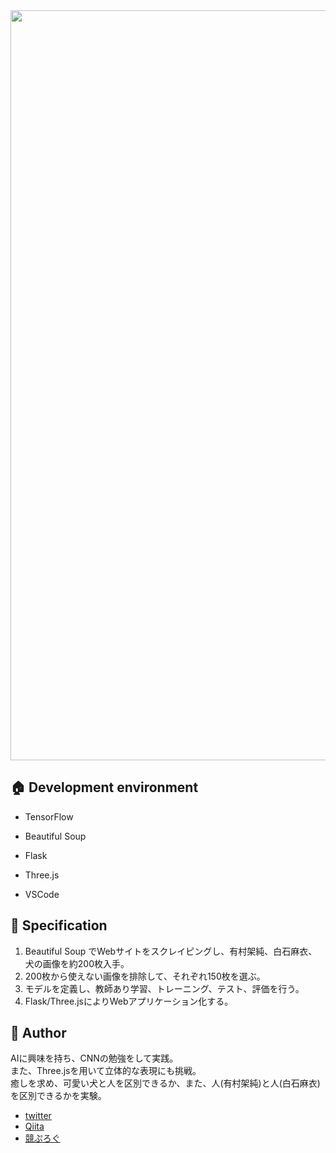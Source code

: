 <img src="https://user-images.githubusercontent.com/50798936/74087219-86e30f00-4acd-11ea-9fa5-eff737ae7c88.gif" width="1200">

## :house:  Development environment

- TensorFlow
- Beautiful Soup
- Flask
- Three.js

- VSCode

## :triangular_ruler:  Specification

1.  Beautiful Soup でWebサイトをスクレイピングし、有村架純、白石麻衣、犬の画像を約200枚入手。  
2.  200枚から使えない画像を排除して、それぞれ150枚を選ぶ。  
3.  モデルを定義し、教師あり学習、トレーニング、テスト、評価を行う。  
4.  Flask/Three.jsによりWebアプリケーション化する。

## :eyes:  Author

AIに興味を持ち、CNNの勉強をして実践。  
また、Three.jsを用いて立体的な表現にも挑戦。  
癒しを求め、可愛い犬と人を区別できるか、また、人(有村架純)と人(白石麻衣)を区別できるかを実験。  

- [twitter](https://twitter.com/wafuwafu13_)
- [Qiita](https://qiita.com/wafuwafu13)
- [競ぷろぐ](https://kyoupurog.hatenablog.com/)
